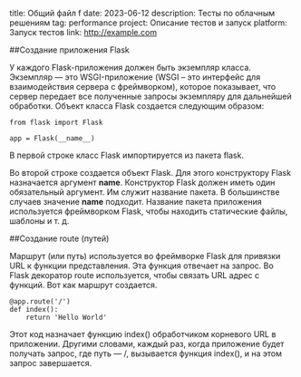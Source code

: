 ﻿title: Общий файл f
date: 2023-06-12
description: Тесты по облачным решениям
tag: performance
project: Описание тестов и запуск
platform: Запуск тестов
link: http://example.com

##Создание приложения Flask

У каждого Flask-приложения должен быть экземпляр класса. Экземпляр — это WSGI-приложение (WSGI – это интерфейс для взаимодействия сервера с фреймворком), которое показывает, что сервер передает все полученные запросы экземпляру для дальнейшей обработки. Объект класса Flask создается следующим образом:

	from flask import Flask

	app = Flask(__name__)

В первой строке класс Flask импортируется из пакета flask.

Во второй строке создается объект Flask. Для этого конструктору Flask назначается аргумент __name__. Конструктор Flask должен иметь один обязательный аргумент. Им служит название пакета. В большинстве случаев значение __name__ подходит. Название пакета приложения используется фреймворком Flask, чтобы находить статические файлы, шаблоны и т. д.

##Создание route (путей)

Маршрут (или путь) используется во фреймворке Flask для привязки URL к функции представления. Эта функция отвечает на запрос. Во Flask декоратор route используется, чтобы связать URL адрес с функций. Вот как маршрут создается.

	@app.route('/')
	def index():
	    return 'Hello World'

Этот код назначает функцию index() обработчиком корневого URL в приложении. Другими словами, каждый раз, когда приложение будет получать запрос, где путь — /, вызывается функция index(), и на этом запрос завершается.